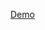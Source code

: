 [Demo](http://htmlpreview.github.io/?https://github.com/ilius33/ToDoListApp/blob/master/index.html)
